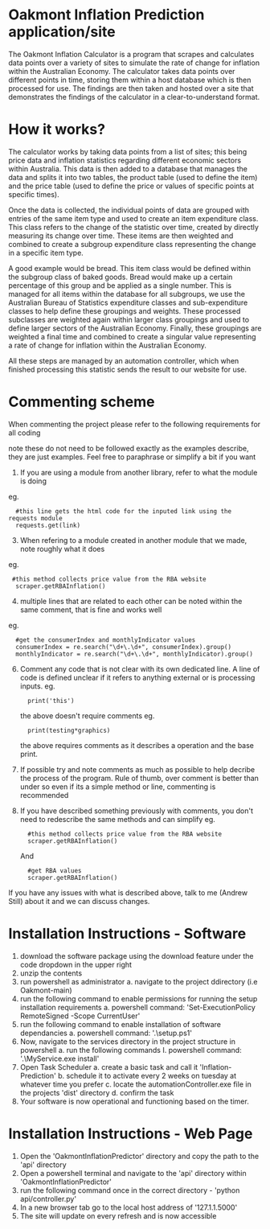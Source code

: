 # Oakmont Inflation Prediction application/site

The Oakmont Inflation Calculator is a program that scrapes and calculates data points over a variety of sites to simulate the rate of change for inflation within the Australian Economy. The calculator takes data points over different points in time, storing them within a host database which is then processed for use. The findings are then taken and hosted over a site that demonstrates the findings of the calculator in a clear-to-understand format. 

 

# How it works? 

The calculator works by taking data points from a list of sites; this being price data and inflation statistics regarding different economic sectors within Australia. This data is then added to a database that manages the data and splits it into two tables, the product table (used to define the item) and the price table (used to define the price or values of specific points at specific times).  

Once the data is collected, the individual points of data are grouped with entries of the same item type and used to create an item expenditure class. This class refers to the change of the statistic over time, created by directly measuring its change over time. These items are then weighted and combined to create a subgroup expenditure class representing the change in a specific item type. 

A good example would be bread. This item class would be defined within the subgroup class of baked goods. Bread would make up a certain percentage of this group and be applied as a single number. This is managed for all items within the database for all subgroups, we use the Australian Bureau of Statistics expenditure classes and sub-expenditure classes to help define these groupings and weights. These processed subclasses are weighted again within larger class groupings and used to define larger sectors of the Australian Economy. Finally, these groupings are weighted a final time and combined to create a singular value representing a rate of change for inflation within the Australian Economy. 

All these steps are managed by an automation controller, which when finished processing this statistic sends the result to our website for use. 


# Commenting scheme

When commenting the project please refer to the following requirements for all coding

note these do not need to be followed exactly as the examples describe, they are just examples. Feel free to paraphrase or simplify a bit if you want

1. If you are using a module from another library, refer to what the module is doing
   
eg. 

      #this line gets the html code for the inputed link using the requests module
      requests.get(link)

3. When refering to a module created in another module that we made, note roughly what it does

  eg.
  
     #this method collects price value from the RBA website
      scraper.getRBAInflation()

4. multiple lines that are related to each other can be noted within the same comment, that is fine and works well

eg. 

      #get the consumerIndex and monthlyIndicator values
      consumerIndex = re.search("\d+\.\d+", consumerIndex).group()
      monthlyIndicator = re.search("\d+\.\d+", monthlyIndicator).group()

6. Comment any code that is not clear with its own dedicated line. A line of code is defined unclear if it refers to anything external or is processing inputs.
   eg.

         print('this') 
   the above doesn't require comments
   eg.

         print(testing*graphics)
   the above requires comments as it describes a operation and the base print.
   
8. If possible try and note comments as much as possible to help decribe the process of the program.
   Rule of thumb, over comment is better than under so even if its a simple method or line, commenting is recommended

9. If you have described something previously with comments, you don't need to redescribe the same methods and can simplify
   eg.

         #this method collects price value from the RBA website
         scraper.getRBAInflation()
   And
   
         #get RBA values
         scraper.getRBAInflation()

If you have any issues with what is described above, talk to me (Andrew Still) about it and we can discuss changes.

# Installation Instructions - Software
1. download the software package using the download feature under the code dropdown in the upper right
2. unzip the contents
3. run powershell as administrator
   a. navigate to the project ddirectory (i.e Oakmont-main)
4. run the following command to enable permissions for running the setup installation requirements
   a. powershell command: 'Set-ExecutionPolicy RemoteSigned -Scope CurrentUser'
5. run the following command to enable installation of software dependancies
   a. powershell command: '.\setup.ps1'
6. Now, navigate to the services directory in the project structure in powershell
   a. run the following commands
      I. powershell command: '.\MyService.exe install'
7. Open Task Scheduler
   a. create a basic task and call it 'Inflation-Prediction'
   b. schedule it to activate every 2 weeks on tuesday at whatever time you prefer
   c. locate the automationController.exe file in the projects 'dist' directory
   d. confirm the task
8. Your software is now operational and functioning based on the timer.

# Installation Instructions - Web Page
1. Open the 'OakmontInflationPredictor' directory and copy the path to the 'api' directory
2. Open a powershell terminal and navigate to the 'api' directory within 'OakmontInflationPredictor'
3. run the following command once in the correct directory - 'python api/controller.py'
4. In a new browser tab go to the local host address of '127.1.1.5000'
5. The site will update on every refresh and is now accessible



